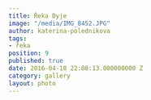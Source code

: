 ```yaml
---
title: Řeka Dyje
image: "/media/IMG_8452.JPG"
author: katerina-polednikova
tags:
- řeka
position: 9
published: true
date: 2016-04-18 22:08:13.000000000 Z
category: gallery
layout: photo
---
```

